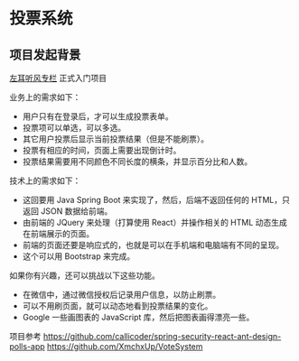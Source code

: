 # 投票系统
## 项目发起背景
[左耳听风专栏](https://time.geekbang.org/column/article/8217?screen=full) 正式入门项目

业务上的需求如下：
- 用户只有在登录后，才可以生成投票表单。
- 投票项可以单选，可以多选。
- 其它用户投票后显示当前投票结果（但是不能刷票）。
- 投票有相应的时间，页面上需要出现倒计时。
- 投票结果需要用不同颜色不同长度的横条，并显示百分比和人数。

技术上的需求如下：
- 这回要用 Java Spring Boot 来实现了，然后，后端不返回任何的 HTML，只返回 JSON 数据给前端。
- 由前端的 JQuery 来处理（打算使用 React）并操作相关的 HTML 动态生成在前端展示的页面。
- 前端的页面还要是响应式的，也就是可以在手机端和电脑端有不同的呈现。 
- 这个可以用 Bootstrap 来完成。

如果你有兴趣，还可以挑战以下这些功能。
- 在微信中，通过微信授权后记录用户信息，以防止刷票。
- 可以不用刷页面，就可以动态地看到投票结果的变化。
- Google 一些画图表的 JavaScript 库，然后把图表画得漂亮一些。

项目参考
<https://github.com/callicoder/spring-security-react-ant-design-polls-app>
<https://github.com/XmchxUp/VoteSystem>